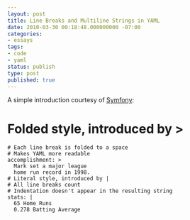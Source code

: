 ```yaml
---
layout: post
title: Line Breaks and Multiline Strings in YAML
date: 2010-03-30 00:18:48.000000000 -07:00
categories:
- essays
tags:
- code
- yaml
status: publish
type: post
published: true
---
```

A simple introduction courtesy of [Symfony](http://www.symfony-project.org/book/1_2/05-Configuring-Symfony#chapter_05_sub_yaml_syntax_and_symfony_conventions):
# Folded style, introduced by >
    # Each line break is folded to a space
    # Makes YAML more readable
    accomplishment: >
      Mark set a major league
      home run record in 1998.
    # Literal style, introduced by |
    # All line breaks count
    # Indentation doesn't appear in the resulting string
    stats: |
      65 Home Runs
      0.278 Batting Average
